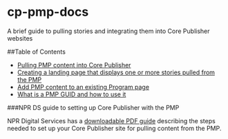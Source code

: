 # cp-pmp-docs

A brief guide to pulling stories and integrating them into Core Publisher websites

##Table of Contents

* [Pulling PMP content into Core Publisher](/pulling-pmp-content-into-core-publisher.md)
* [Creating a landing page that displays one or more stories pulled from the PMP](/create-landing-pages.md)
* [Add PMP content to an existing Program page](/add-pmp-content-to-a-program-page.md)
* [What is a PMP GUID and how to use it](/what-is-a-pmp-guid.md)
 
###NPR DS guide to setting up Core Publisher with the PMP

NPR Digital Services has a [downloadable PDF guide](http://mediad.publicbroadcasting.net/p/newnprdsblog/files/201504/how_to_pull_content_from_the_pmp_into_core_publisher_march_2015.pdf) describing the steps needed to set up your Core Publisher site for pulling content from the PMP.
